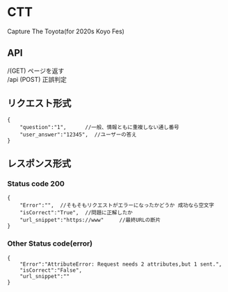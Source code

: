 # CTT
Capture The Toyota(for 2020s Koyo Fes)

## API
/(GET) ページを返す  
/api (POST) 正誤判定

## リクエスト形式
```
{
    "question":"1",      //一般、情報ともに重複しない通し番号
    "user_answer":"12345",  //ユーザーの答え
}
```

## レスポンス形式 
### Status code 200
```
{
    "Error":"",  //そもそもリクエストがエラーになったかどうか 成功なら空文字
    "isCorrect":"True",  //問題に正解したか
    "url_snippet":"https://www"     //最終URLの断片
}
```
### Other Status code(error)
```
{
    "Error":"AttributeError: Request needs 2 attributes,but 1 sent.",
    "isCorrect":"False",
    "url_snippet":""
}
```